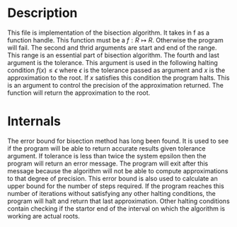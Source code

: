 # Description
This file is implementation of the bisection algorithm. It takes in f as a
function handle. This function must be a $f:R \mapsto R$. Otherwise the
program will fail. The second and thrid arguments are start and end of the range.
This range is an essential part of bisection algorithm. The fourth and last
argument is the tolerance. This argument is used in the
following halting condition $f(x) \le \epsilon$ where $\epsilon$ is the
tolerance passed as argument and $x$ is the approximation to the root. If $x$
satisfies this condition the program halts. This is an argument to control the
precision of the approximation returned.
The function will return the approximation to the root.

# Internals 
The error bound for bisection method has long been found. It is used to see if
the program will be able to return accurate results given tolerance argument. If
tolerance is less than twice the system epsilon then the program will
return an error message. The program will exit after this message because the
algorithm will not be able to compute approximations to that degree of precision.
This error bound is also used to calculate an upper bound for the number of
steps required. If the program reaches this number of iterations without
satisfying any other halting conditions, the program will halt and return that
last approximation.
Other halting conditions contain checking if the startor end of the interval
on which the algorithm is working are actual roots.


